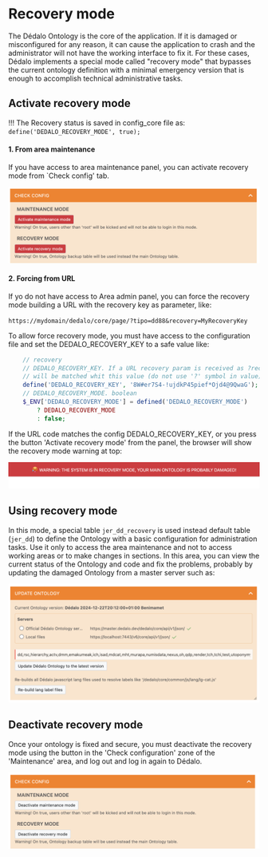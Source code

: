 # Recovery mode

The Dédalo Ontology is the core of the application. If it is damaged or misconfigured for any reason, it can cause the application to crash and the administrator will not have the working interface to fix it.
For these cases, Dédalo implements a special mode called "recovery mode" that bypasses the current ontology definition with a minimal emergency version that is enough to accomplish technical administrative tasks.

## Activate recovery mode

!!! The Recovery status is saved in config_core file as: `define('DEDALO_RECOVERY_MODE', true);`

#### 1. From area maintenance
If you have access to area maintenance panel, you can activate recovery mode from `Check config' tab.

![widget Check config](assets/2025-01-20_check_config_widget.png)

#### 2. Forcing from URL
If yo do not have access to Area admin panel, you can force the recovery mode building a URL with the recovery key as parameter, like:

`https://mydomain/dedalo/core/page/?tipo=dd88&recovery=MyRecoveryKey`

To allow force recovery mode, you must have access to the configuration file and set the DEDALO_RECOVERY_KEY to a safe value like:
```php
    // recovery
	// DEDALO_RECOVERY_KEY. If a URL recovery param is received as ?recovery=XXX
	// will be matched whit this value (do not use '?' symbol in value)
	define('DEDALO_RECOVERY_KEY', '8W#er7S4-!ujdkP45pief*Ojd4@9QwaG');
	// DEDALO_RECOVERY_MODE. boolean
	$_ENV['DEDALO_RECOVERY_MODE'] = defined('DEDALO_RECOVERY_MODE')
		? DEDALO_RECOVERY_MODE
		: false;
```

If the URL code matches the config DEDALO_RECOVERY_KEY, or you press the button 'Activate recovery mode' from the panel, the browser will show the recovery mode warning at top:

![warning recovery](assets/2025-01-19_recovery_alert.png)

## Using recovery mode

In this mode, a special table `jer_dd_recovery` is used instead default table (`jer_dd`) to define the Ontology with a basic configuration for administration tasks.
Use it only to access the area maintenance and not to access working areas or to make changes in sections.
In this area, you can view the current status of the Ontology and code and fix the problems, probably by updating the damaged Ontology from a master server such as:

![widget update ontology](assets/2025-01-20_widget_update_ontology.png)

## Deactivate recovery mode

Once your ontology is fixed and secure, you must deactivate the recovery mode using the button in the 'Check configuration' zone of the 'Maintenance' area, and log out and log in again to Dédalo.

![widget Check config](assets/2025-01-20_dectivate_recovery.png)
